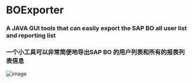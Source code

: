 # BOExporter
### A JAVA GUI tools that can easily export the SAP BO all user list and reporting list
### 一个小工具可以非常简便地导出SAP BO 的用户列表和所有的报表列表信息

![image](https://github.com/WestbyWei/BOExporter/blob/master/EXEC/screen.png)
